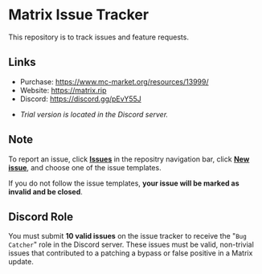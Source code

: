 # Matrix Issue Tracker
This repository is to track issues and feature requests.

## Links
- Purchase: https://www.mc-market.org/resources/13999/  
- Website: https://matrix.rip  
- Discord: https://discord.gg/pEvY55J
* *Trial version is located in the Discord server.*

## Note
To report an issue, click [**Issues**](https://github.com/jiangdashao/Matrix-Issues/issues) in the repositry navigation bar, click [**New issue**](https://github.com/jiangdashao/Matrix-Issues/issues/new/choose), and choose one of the issue templates.

If you do not follow the issue templates, **your issue will be marked as invalid and be closed**.

## Discord Role
You must submit **10 valid issues** on the issue tracker to receive the "`Bug Catcher`" role in the Discord server.
These issues must be valid, non-trivial issues that contributed to a patching a bypass or false positive in a Matrix update.
